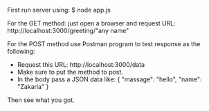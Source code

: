 First run server using: $ node app.js

For the GET method:
just open a browser and request URL: 
http://localhost:3000/greeting/"any name"

For the POST method use Postman program to test response as the following:
- Request this URL: http://localhost:3000/data
- Make sure to put the method to post.
- In the body pass a JSON data like: { "massage": "hello", "name": "Zakaria" }

Then see what you got.